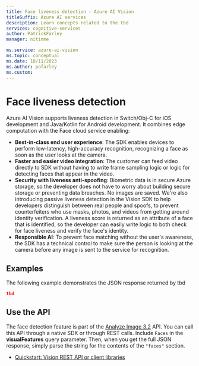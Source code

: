 ```yaml
---
title: Face liveness detection - Azure AI Vision
titleSuffix: Azure AI services
description: Learn concepts related to the tbd
services: cognitive-services
author: PatrickFarley
manager: nitinme

ms.service: azure-ai-vision
ms.topic: conceptual
ms.date: 10/11/2023
ms.author: pafarley
ms.custom: 
---
```


# Face liveness detection

Azure AI Vision supports liveness detection in Switch/Obj-C for iOS development and Java/Kotlin for Android development. It combines edge computation with the Face cloud service enabling:

- **Best-in-class end user experience**: The SDK enables devices to perform low-latency, high-accuracy recognition, recognizing a face as soon as the user looks at the camera.
- **Faster and easier video integration**: The customer can feed video directly to SDK without having to write frame sampling logic or logic for detecting faces that appear in the video.
- **Security with liveness anti-spoofing**: Biometric data is in secure Azure storage, so the developer does not have to worry about building secure storage or preventing data breaches. No images are saved. We're also introducing passive liveness detection in the Vision SDK to help developers distinguish between real people and spoofs, to prevent counterfeiters who use masks, photos, and videos from getting around identity verification. A liveness score is returned as an attribute of a face that is identified, so the developer can easily write logic to both check for face liveness and verify the face's identity.
- **Responsible AI**: To prevent face matching without the user's awareness, the SDK has a technical control to make sure the person is looking at the camera before any image is sent to the service for recognition.

## Examples

The following example demonstrates the JSON response returned by tbd


```json
tbd
```


## Use the API

The face detection feature is part of the [Analyze Image 3.2](https://westcentralus.dev.cognitive.microsoft.com/docs/services/computer-vision-v3-2/operations/56f91f2e778daf14a499f21b) API. You can call this API through a native SDK or through REST calls. Include `Faces` in the **visualFeatures** query parameter. Then, when you get the full JSON response, simply parse the string for the contents of the `"faces"` section.

* [Quickstart: Vision REST API or client libraries](./quickstarts-sdk/image-analysis-client-library.md?pivots=programming-language-csharp)
